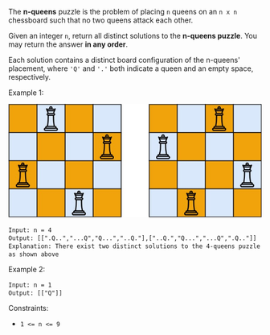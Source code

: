 The **n-queens** puzzle is the problem of placing `n` queens on an `n x n` chessboard such that no two queens attack each other.

Given an integer `n`, return all distinct solutions to the **n-queens puzzle**. You may return the answer **in any order**.

Each solution contains a distinct board configuration of the n-queens' placement, where `'Q'` and `'.'` both indicate a queen and an empty space, respectively.

 

Example 1:

![queens](queens.jpeg)
```
Input: n = 4
Output: [[".Q..","...Q","Q...","..Q."],["..Q.","Q...","...Q",".Q.."]]
Explanation: There exist two distinct solutions to the 4-queens puzzle as shown above
```
Example 2:

```
Input: n = 1
Output: [["Q"]]
 ```

Constraints:

- `1 <= n <= 9`